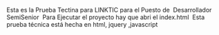 Esta es la Prueba Tectina para LINKTIC para el Puesto de  Desarrollador SemiSenior 
Para Ejecutar el proyecto hay que abri el index.html 
Esta prueba técnica está hecha en html, jquery ,javascript 
